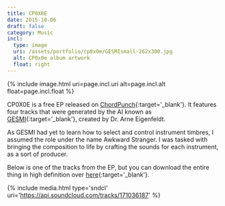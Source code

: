 ```yaml
---
title: CP0X0E
date: 2015-10-06
draft: false
category: Music
incl:
  type: image
  uri: /assets/portfolio/cp0x0e/GESMIsmall-262x300.jpg
  alt: CP0x0e album artwork
  float: right
---
```


{%
    include image.html
    uri=page.incl.uri
    alt=page.incl.alt
    float=page.incl.float
%}

CP0X0E is a free EP released on [ChordPunch](http://chordpunch.com/){:target='_blank'}. It features four tracks that were generated by the AI known as [GESMI](https://aeigenfeldt.wordpress.com/works/music-by-machine-for-dancing/){:target='_blank'}, created by Dr. Arne Eigenfeldt.

As GESMI had yet to learn how to select and control instrument timbres, I assumed the role under the name Awkward Stranger. I was tasked with bringing the composition to life by crafting the sounds for each instrument, as a sort of producer.

Below is one of the tracks from the EP, but you can download the entire thing in high definition over [here](http://chordpunch.com/cp0x0e/){:target='_blank'}.


{% include media.html type='sndcl' uri='https://api.soundcloud.com/tracks/171036187' %}
